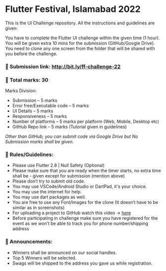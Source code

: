 # Flutter Festival, Islamabad 2022

This is the UI Challenge repository. All the instructions and guidelines are given:


You have to complete the Flutter UI challenge within the given time (1 hour). You will be given extra 10 mins for the submission (GitHub/Google Drive). You need to clone any one screen from the folder that will be shared with you before the challenge.

### 🔗 Submission link: http://bit.ly/ff-challenge-22

### 🏅 Total marks: 30
Marks Division:
- Submission – 5 marks
- Error free/Executable code – 5 marks
- UI Details – 5 marks
- Responsiveness – 5 marks
- Number of platforms – 5 marks per platform (Web, Mobile, Desktop etc)
- GitHub Repo link – 5 marks (Tutorial given in guidelines)

*Other than GitHub, you can submit code via Google Drive but No Submission marks shall be given.*

### 📃 Rules/Guidelines:
- Please use Flutter 2.8 | Null Safety (Optional)
- Please make sure that you are ready when the timer starts, no extra time shall be - given except for submission (mention above)
- Please don’t try to submit old code.
- You may use VSCode/Android Studio or DartPad, it's your choice.
- You may use the internet for help.
- You may use dart packages as well.
- You are free to use any Font/Images for the clone (It doesn’t have to be similar as in screenshots)
- For uploading a project to GitHub watch this video → [here](https://youtu.be/7xvUhO8MmQM)
- Before participating in challenge make sure you have registered for the event as we won’t be able to track you for phone number/shipping address

### 📢 Announcements:
- Winners shall be announced on our social handles.
- Top 5 Winners will be selected.
- Swags will be shipped to the address you gave us while registration.
